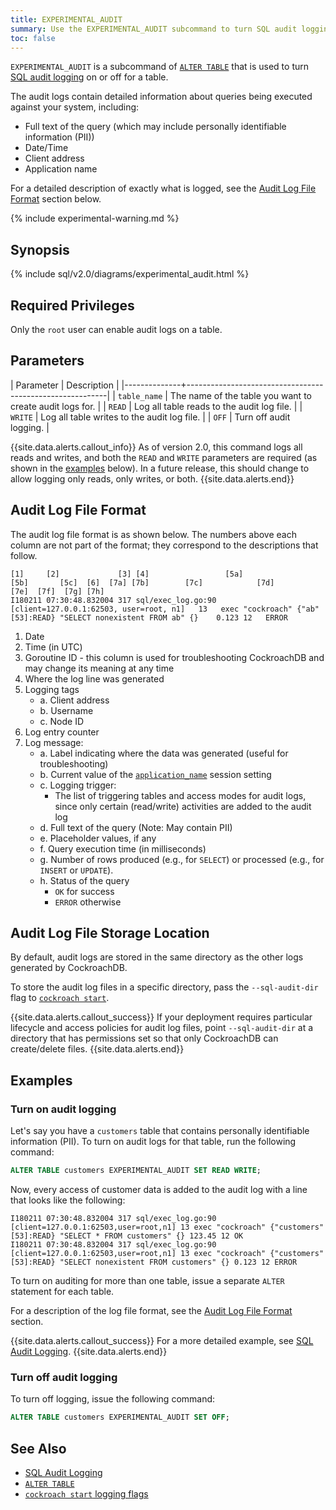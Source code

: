```yaml
---
title: EXPERIMENTAL_AUDIT
summary: Use the EXPERIMENTAL_AUDIT subcommand to turn SQL audit logging on or off for a table.
toc: false
---
```


`EXPERIMENTAL_AUDIT` is a subcommand of [`ALTER TABLE`](alter-table.html) that is used to turn [SQL audit logging](sql-audit-logging.html) on or off for a table.

The audit logs contain detailed information about queries being executed against your system, including:

- Full text of the query (which may include personally identifiable information (PII))
- Date/Time
- Client address
- Application name

For a detailed description of exactly what is logged, see the [Audit Log File Format](#audit-log-file-format) section below.

{% include experimental-warning.md %}

<div id="toc"></div>

## Synopsis

<div>
{% include sql/v2.0/diagrams/experimental_audit.html %}
</div>

## Required Privileges

Only the `root` user can enable audit logs on a table.

## Parameters

| Parameter    | Description                                              |
|--------------+----------------------------------------------------------|
| `table_name` | The name of the table you want to create audit logs for. |
| `READ`       | Log all table reads to the audit log file.               |
| `WRITE`      | Log all table writes to the audit log file.              |
| `OFF`        | Turn off audit logging.                                  |

{{site.data.alerts.callout_info}}
As of version 2.0, this command logs all reads and writes, and both the <code>READ</code> and <code>WRITE</code> parameters are required (as shown in the <a href="#examples">examples</a> below). In a future release, this should change to allow logging only reads, only writes, or both.
{{site.data.alerts.end}}

## Audit Log File Format

The audit log file format is as shown below.  The numbers above each column are not part of the format; they correspond to the descriptions that follow.

~~~
[1]     [2]             [3] [4]                 [5a]                     [5b]       [5c]  [6]  [7a] [7b]        [7c]            [7d]                         [7e]  [7f]  [7g] [7h]
I180211 07:30:48.832004 317 sql/exec_log.go:90  [client=127.0.0.1:62503, user=root, n1]   13   exec "cockroach" {"ab"[53]:READ} "SELECT nonexistent FROM ab" {}    0.123 12   ERROR
~~~

1. Date
2. Time (in UTC)
3. Goroutine ID - this column is used for troubleshooting CockroachDB and may change its meaning at any time
4. Where the log line was generated
5. Logging tags
   - a. Client address
   - b. Username
   - c. Node ID
6. Log entry counter
7. Log message:
   - a. Label indicating where the data was generated (useful for troubleshooting)
   - b. Current value of the [`application_name`](set-vars.html) session setting
   - c. Logging trigger:
       - The list of triggering tables and access modes for audit logs, since only certain (read/write) activities are added to the audit log
   - d. Full text of the query (Note: May contain PII)
   - e. Placeholder values, if any
   - f. Query execution time (in milliseconds)
   - g. Number of rows produced (e.g., for `SELECT`) or processed (e.g., for `INSERT` or `UPDATE`).
   - h. Status of the query
       - `OK` for success
       - `ERROR` otherwise

## Audit Log File Storage Location

By default, audit logs are stored in the same directory as the other logs generated by CockroachDB.

To store the audit log files in a specific directory, pass the `--sql-audit-dir` flag to [`cockroach start`](start-a-node.html).

{{site.data.alerts.callout_success}}
If your deployment requires particular lifecycle and access policies for audit log files, point `--sql-audit-dir` at a directory that has permissions set so that only CockroachDB can create/delete files.
{{site.data.alerts.end}}

## Examples

### Turn on audit logging

Let's say you have a  `customers` table that contains personally identifiable information (PII). To turn on audit logs for that table, run the following command:

~~~ sql
ALTER TABLE customers EXPERIMENTAL_AUDIT SET READ WRITE;
~~~

Now, every access of customer data is added to the audit log with a line that looks like the following:

~~~
I180211 07:30:48.832004 317 sql/exec_log.go:90  [client=127.0.0.1:62503,user=root,n1] 13 exec "cockroach" {"customers"[53]:READ} "SELECT * FROM customers" {} 123.45 12 OK
I180211 07:30:48.832004 317 sql/exec_log.go:90  [client=127.0.0.1:62503,user=root,n1] 13 exec "cockroach" {"customers"[53]:READ} "SELECT nonexistent FROM customers" {} 0.123 12 ERROR
~~~

To turn on auditing for more than one table, issue a separate `ALTER` statement for each table.

For a description of the log file format, see the [Audit Log File Format](#audit-log-file-format) section.

{{site.data.alerts.callout_success}}
For a more detailed example, see [SQL Audit Logging](sql-audit-logging.html).
{{site.data.alerts.end}}

### Turn off audit logging

To turn off logging, issue the following command:

~~~ sql
ALTER TABLE customers EXPERIMENTAL_AUDIT SET OFF;
~~~

## See Also

- [SQL Audit Logging](sql-audit-logging.html)
- [`ALTER TABLE`](alter-table.html)
- [`cockroach start` logging flags](start-a-node.html)
